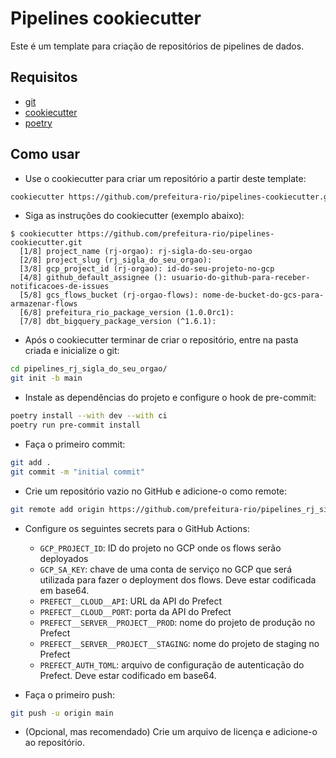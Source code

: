 # Pipelines cookiecutter

Este é um template para criação de repositórios de pipelines de dados.

## Requisitos

- [git](https://git-scm.com/book/en/v2/Getting-Started-Installing-Git)
- [cookiecutter](https://cookiecutter.readthedocs.io/en/latest/installation.html)
- [poetry](https://python-poetry.org/docs/#installation)

## Como usar

- Use o cookiecutter para criar um repositório a partir deste template:

```bash
cookiecutter https://github.com/prefeitura-rio/pipelines-cookiecutter.git
```

- Siga as instruções do cookiecutter (exemplo abaixo):

```
$ cookiecutter https://github.com/prefeitura-rio/pipelines-cookiecutter.git
  [1/8] project_name (rj-orgao): rj-sigla-do-seu-orgao
  [2/8] project_slug (rj_sigla_do_seu_orgao):
  [3/8] gcp_project_id (rj-orgao): id-do-seu-projeto-no-gcp
  [4/8] github_default_assignee (): usuario-do-github-para-receber-notificacoes-de-issues
  [5/8] gcs_flows_bucket (rj-orgao-flows): nome-de-bucket-do-gcs-para-armazenar-flows
  [6/8] prefeitura_rio_package_version (1.0.0rc1):
  [7/8] dbt_bigquery_package_version (^1.6.1):
```

- Após o cookiecutter terminar de criar o repositório, entre na pasta criada e inicialize o git:

```bash
cd pipelines_rj_sigla_do_seu_orgao/
git init -b main
```

- Instale as dependências do projeto e configure o hook de pre-commit:

```bash
poetry install --with dev --with ci
poetry run pre-commit install
```

- Faça o primeiro commit:

```bash
git add .
git commit -m "initial commit"
```

- Crie um repositório vazio no GitHub e adicione-o como remote:

```bash
git remote add origin https://github.com/prefeitura-rio/pipelines_rj_sigla_do_seu_orgao.git
```

- Configure os seguintes secrets para o GitHub Actions:

  - `GCP_PROJECT_ID`: ID do projeto no GCP onde os flows serão deployados
  - `GCP_SA_KEY`: chave de uma conta de serviço no GCP que será utilizada para fazer o deployment dos flows. Deve estar codificada em base64.
  - `PREFECT__CLOUD__API`: URL da API do Prefect
  - `PREFECT__CLOUD__PORT`: porta da API do Prefect
  - `PREFECT__SERVER__PROJECT__PROD`: nome do projeto de produção no Prefect
  - `PREFECT__SERVER__PROJECT__STAGING`: nome do projeto de staging no Prefect
  - `PREFECT_AUTH_TOML`: arquivo de configuração de autenticação do Prefect. Deve estar codificado em base64.

- Faça o primeiro push:

```bash
git push -u origin main
```

- (Opcional, mas recomendado) Crie um arquivo de licença e adicione-o ao repositório.
